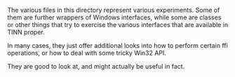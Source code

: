 The various files in this directory represent various experiments.
Some of them are further wrappers of Windows interfaces, while some 
are classes or other things that try to exercise the various interfaces
that are available in TINN proper.

In many cases, they just offer additional looks into how to perform
certain ffi operations, or how to deal with some tricky Win32 API.

They are good to look at, and might actually be useful in fact.